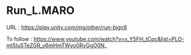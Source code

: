 # Run_L.MARO

URL : https://play.unity.com/mg/other/run-bjgc6

To follow : https://www.youtube.com/watch?v=v_Y5FH_tCpc&list=PLO-mt5Iu5TeZGR_y6mHmTWyo0RyGgO0N_
